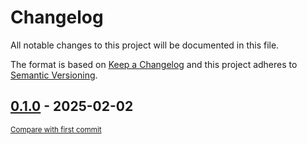# Changelog

All notable changes to this project will be documented in this file.

The format is based on [Keep a Changelog](http://keepachangelog.com/en/1.0.0/)
and this project adheres to [Semantic Versioning](http://semver.org/spec/v2.0.0.html).

<!-- insertion marker -->
## [0.1.0](https://github.com/tsypuk/aws-news/releases/tag/0.1.0) - 2025-02-02

<small>[Compare with first commit](https://github.com/tsypuk/aws-news/compare/c513f9bb8952ed68fe20ebdfecfe7d5ac54d08b8...0.1.0)</small>

